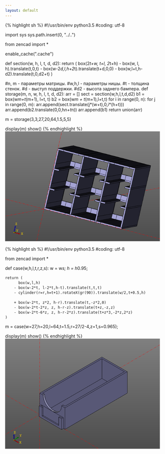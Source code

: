 ```yaml
---
layout: default
---
```


{% highlight sh %}
#!/usr/bin/env python3.5
#coding: utf-8

import sys
sys.path.insert(0, "../..")

from zencad import *

enable_cache(".cache")

def section(w, h, l, t, d, d2):
	return (
		  box(2*t+w, t+l, 2*t+h)
		- box(w, l, h).translate(t,0,t)
		- box(w-2*d,l,h+2*t).translate(t+d,0,0)
		- box(w,l+t,h-d2).translate(t,0,d2+t)
	)

#n, m - параметры матрицы.
#w,h,l - параметры нишы.
#t - толщина стенок.
#d - выступ поддержки.
#d2 - высота заднего бампера.
def storage(m, n, w, h, l, t, d, d2):
	arr = []
	sect = section(w,h,l,t,d,d2)
	b1 = box(w*m+t*(m+1), l+t, t)
	b2 = box(w*m + t*(m+1),l+t,t)
	for i in range(0, n):
		for j in range(0, m):
			arr.append(sect.translate(j*(w+t),0,i*(h+t))) 
		arr.append(b2.translate(0,0,h*n+t*n))
	arr.append(b1)
	return union(arr)

m = storage(3,3,27,20,64,1.5,5,5)

display(m)
show()
{% endhighlight %}
![sphere.png](../images/storage.png)


{% highlight sh %}
#!/usr/bin/env python3.5
#coding: utf-8

from zencad import *

def case(w,h,l,t,r,z,s):
	w = w*s;
	h = h*0.95;
	
	return (
		  box(w,l,h)
		- box(w-2*t, l-2*t,h-t).translate(t,t,t)
		- cylinder(r=r,h=t+1).rotateX(gr(90)).translate(w/2,t+0.5,h)

		+ box(w-2*t, z*2, h-r).translate(t,-z*2,0)
		- box(w-2*t-2*z, z, h-r-z).translate(t+z,-z,z)
		- box(w-2*t-6*z, z, h-r-2*z).translate(t+z*3,-2*z,2*z)
	)

m = case(w=27,h=20,l=64,t=1.5,r=27/2-4,z=1,s=0.965);

display(m)
show()
{% endhighlight %}
![sphere.png](../images/case.png)